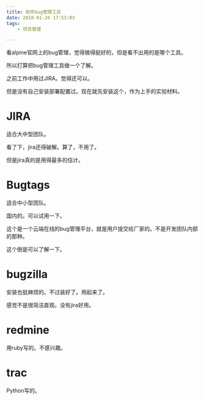 ```yaml
---
title: 软件bug管理工具
date: 2018-01-26 17:53:03
tags:
	- 项目管理

---
```




看alpine官网上的bug管理，觉得做得挺好的，但是看不出用的是哪个工具。

所以打算把bug管理工具做一个了解。

之前工作中用过JIRA。觉得还可以。

但是没有自己安装部署配置过。现在就先安装这个，作为上手的实验材料。

# JIRA

适合大中型团队。

看了下，jira还得破解。算了，不用了。

但是jira真的是用得最多的估计。



# Bugtags

适合中小型团队。

国内的。可以试用一下。

这个是一个云端在线的bug管理平台，就是用户提交给厂家的。不是开发团队内部的那种。

这个倒是可以了解一下。



# bugzilla

安装也挺麻烦的。不过装好了。用起来了。

感觉不是很简洁直观。没有jira好用。



# redmine

用ruby写的。不感兴趣。



# trac

Python写的。

